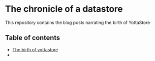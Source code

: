 # The chronicle of a datastore

This repository contains the blog posts narrating the birth of YottaStore

## Table of contents
- [The birth of yottastore](./articles/01-The-birth-of-Yottastore.md)
-
